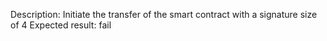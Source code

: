 Description: Initiate the transfer of the smart contract with a signature size of 4
Expected result: fail